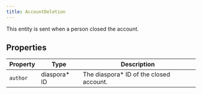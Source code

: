 ```yaml
---
title: AccountDeletion
---
```


This entity is sent when a person closed the account.

## Properties

| Property | Type          | Description                              |
| -------- | ------------- | ---------------------------------------- |
| `author` | diaspora\* ID | The diaspora\* ID of the closed account. |
